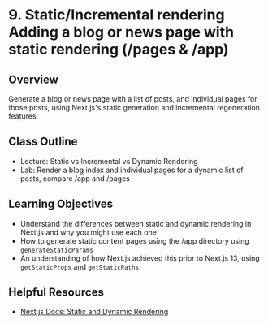 # 9. Static/Incremental rendering Adding a blog or news page with static rendering (/pages & /app)

## Overview

Generate a blog or news page with a list of posts, and individual pages for those posts, using Next.js's static generation and incremental regeneration features.

## Class Outline

- Lecture: Static vs Incremental vs Dynamic Rendering
- Lab: Render a blog index and individual pages for a dynamic list of posts, compare /app and /pages

## Learning Objectives

- Understand the differences between static and dynamic rendering in Next.js and why you might use each one
- How to generate static content pages using the /app directory using `generateStaticParams`
- An understanding of how Next.js achieved this prior to Next.js 13, using `getStaticProps` and `getStaticPaths`.

## Helpful Resources

- [Next.js Docs: Static and Dynamic Rendering](https://nextjs.org/docs/app/building-your-application/rendering/static-and-dynamic-rendering)
